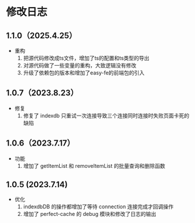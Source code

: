 # 修改日志

## 1.1.0（2025.4.25）

- 重构
    1. 把源代码修改成ts文件，增加了ts的配置和ts类型的导出
    2. 对源代码做了一些变量的重构，大致逻辑没有修改
    3. 升级了依赖包的版本和增加了easy-fe的前端包的引入

## 1.0.7（2023.8.23）

- 修复
    1. 修复了 indexdb 只重试一次连接导致三个连接同时连接时失败页面卡死的缺陷

## 1.0.6（2023.7.17）

- 功能
    1. 增加了 getItemList 和 removeItemList 的批量查询和删除函数

## 1.0.5 (2023.7.14)

- 优化
    1. indexdbDB 的操作都增加了等待 connection 连接完成才回调操作
    2. 增加了 perfect-cache 的 debug 模块和修改了日志的输出
